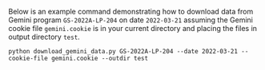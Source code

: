 Below is an example command demonstrating how to download data from Gemini program `GS-2022A-LP-204` on date `2022-03-21` assuming the Gemini cookie file `gemini.cookie` is in your current directory and placing the files in output directory `test`.

```
python download_gemini_data.py GS-2022A-LP-204 --date 2022-03-21 --cookie-file gemini.cookie --outdir test
```
